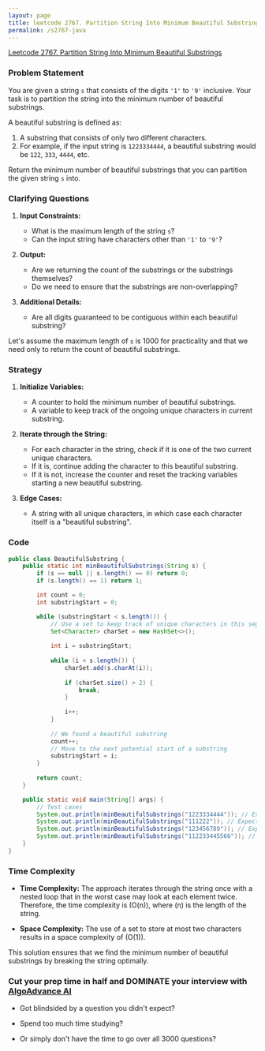 ```yaml
---
layout: page
title: leetcode 2767. Partition String Into Minimum Beautiful Substrings
permalink: /s2767-java
---
```

[Leetcode 2767. Partition String Into Minimum Beautiful Substrings](https://algoadvance.github.io/algoadvance/l2767)
### Problem Statement

You are given a string `s` that consists of the digits `'1'` to `'9'` inclusive. Your task is to partition the string into the minimum number of beautiful substrings.

A beautiful substring is defined as:
1. A substring that consists of only two different characters.
2. For example, if the input string is `1223334444`, a beautiful substring would be `122`, `333`, `4444`, etc.

Return the minimum number of beautiful substrings that you can partition the given string `s` into.

### Clarifying Questions
1. **Input Constraints:**
   - What is the maximum length of the string `s`?
   - Can the input string have characters other than `'1'` to `'9'`?

2. **Output:**
   - Are we returning the count of the substrings or the substrings themselves?
   - Do we need to ensure that the substrings are non-overlapping?

3. **Additional Details:**
   - Are all digits guaranteed to be contiguous within each beautiful substring?

Let's assume the maximum length of `s` is 1000 for practicality and that we need only to return the count of beautiful substrings.

### Strategy

1. **Initialize Variables:**
   - A counter to hold the minimum number of beautiful substrings.
   - A variable to keep track of the ongoing unique characters in current substring.

2. **Iterate through the String:**
   - For each character in the string, check if it is one of the two current unique characters.
   - If it is, continue adding the character to this beautiful substring.
   - If it is not, increase the counter and reset the tracking variables starting a new beautiful substring.

3. **Edge Cases:**
   - A string with all unique characters, in which case each character itself is a "beautiful substring".

### Code

```java
public class BeautifulSubstring {
    public static int minBeautifulSubstrings(String s) {
        if (s == null || s.length() == 0) return 0;
        if (s.length() == 1) return 1;

        int count = 0;
        int substringStart = 0;

        while (substringStart < s.length()) {
            // Use a set to keep track of unique characters in this segment
            Set<Character> charSet = new HashSet<>();
            
            int i = substringStart;
            
            while (i < s.length()) {
                charSet.add(s.charAt(i));
                
                if (charSet.size() > 2) {
                    break;
                }
                
                i++;
            }
            
            // We found a beautiful substring
            count++;
            // Move to the next potential start of a substring
            substringStart = i;
        }
        
        return count;
    }

    public static void main(String[] args) {
        // Test cases
        System.out.println(minBeautifulSubstrings("1223334444")); // Expected output: 3
        System.out.println(minBeautifulSubstrings("111222")); // Expected output: 2
        System.out.println(minBeautifulSubstrings("123456789")); // Expected output: 9
        System.out.println(minBeautifulSubstrings("112233445566")); // Expected output: 6
    }
}
```

### Time Complexity

- **Time Complexity:** The approach iterates through the string once with a nested loop that in the worst case may look at each element twice. Therefore, the time complexity is \(O(n)\), where \(n\) is the length of the string.
  
- **Space Complexity:** The use of a set to store at most two characters results in a space complexity of \(O(1)\). 

This solution ensures that we find the minimum number of beautiful substrings by breaking the string optimally.


### Cut your prep time in half and DOMINATE your interview with [AlgoAdvance AI](https://algoAdvance.com)

- Got blindsided by a question you didn't expect?

- Spend too much time studying?

- Or simply don't have the time to go over all 3000 questions?

